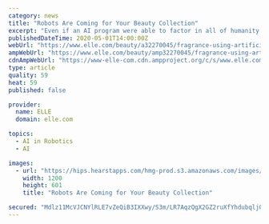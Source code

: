 ```yaml
---
category: news
title: "Robots Are Coming for Your Beauty Collection"
excerpt: "Even if an AI program were able to factor in all of humanity’s unique preferences and arrive at a few “most-liked” notes, it wouldn’t be able to blend them into a scent completely autonomously. As experts working with AI are quick to point out,"
publishedDateTime: 2020-05-01T14:00:00Z
webUrl: "https://www.elle.com/beauty/a32270045/fragrance-using-artificial-intelligence/"
ampWebUrl: "https://www.elle.com/beauty/amp32270045/fragrance-using-artificial-intelligence/"
cdnAmpWebUrl: "https://www-elle-com.cdn.ampproject.org/c/s/www.elle.com/beauty/amp32270045/fragrance-using-artificial-intelligence/"
type: article
quality: 59
heat: 59
published: false

provider:
  name: ELLE
  domain: elle.com

topics:
  - AI in Robotics
  - AI

images:
  - url: "https://hips.hearstapps.com/hmg-prod.s3.amazonaws.com/images/elm050120btyfragrance-001-1588000424.png?crop=0.857xw:0.429xh;0.0753xw,0.00641xh&resize=1200:*"
    width: 1200
    height: 601
    title: "Robots Are Coming for Your Beauty Collection"

secured: "Mdlz11McVJCNYlRLE7vZeQiB3IXXwy/S3m/LR7AqzQgX2GZ2ruXfYhdubqlj0UqqYePs4CwcE/jMJGMHVOpimfxXqNt+pQFWu2R0USYKRHVpRa18IjKuLzJMLhMPCm18s9qMapAu5ZDqX4qS+yOMH2ds20IpGsS75ZdrZJji8fqz7VersrBuFVkKGzkxdcOi7gjSK1NeXEsT7X6EE1gOpTS58fpqLqIv35plqJvl2+ZVmxhq9QrrtD0NX8c6YKU5HzGgZh+KpJIdsyiL+4qTjE1FHFmrJRq4BUmLmyyCQhF7BtxqserdqXSep1d7nHJ3a/10JIvxtLiRCrqv/esx95pnb0oHvxLdjI9psWgI13GoJLQDe61b+VewxFGydEz2ZPvDp5Mym5PjDE2w2ZZZmHzX5vpxrYipmodkUEiuqdN0eXzBCP3jWAB+4GGQBUkHqS6N5uCOSQPZLG+zRbEuHT6A2t7sQ4jiNQ7Pc4Qqxq8=;Oua4LRRIY4N6W+CTxMBaKQ=="
---
```


